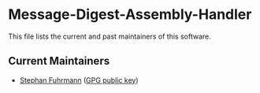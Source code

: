 # Message-Digest-Assembly-Handler

This file lists the current and past maintainers of this
software.

## Current Maintainers

*   [Stephan Fuhrmann](https://github.com/sfuhrm) ([GPG public key](https://github.com/sfuhrm.gpg))
